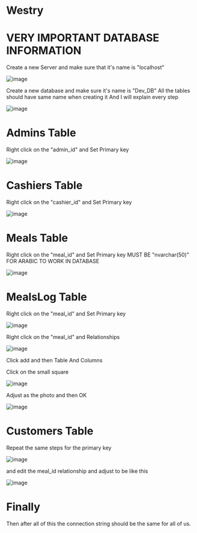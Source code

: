 # Westry
# VERY IMPORTANT DATABASE INFORMATION

Create a new Server and make sure that it's name is "localhost"

![image](https://github.com/ZoonAttack/Westry/assets/62998842/c58a428c-6fe9-43be-9dd2-90f8381909f4)

Create a new database and make sure it's name is "Dev_DB"
All the tables should have same name when creating it And I will explain every step

![image](https://github.com/ZoonAttack/Westry/assets/62998842/cacb56fb-4605-40d9-9fd3-3518e47a6454)

# Admins Table
Right click on the "admin_id" and Set Primary key

![image](https://github.com/ZoonAttack/Westry/assets/62998842/519e903b-7c17-403e-9a75-4d46844b0f41)



# Cashiers Table
Right click on the "cashier_id" and Set Primary key

![image](https://github.com/ZoonAttack/Westry/assets/62998842/532c776e-f950-4d84-92b5-1c473efaae5f)



# Meals Table
Right click on the "meal_id" and Set Primary key
MUST BE "nvarchar(50)" FOR ARABIC TO WORK IN DATABASE

![image](https://github.com/ZoonAttack/Westry/assets/62998842/53a043b0-abc1-4432-bcda-1d60af025e08)




# MealsLog Table
Right click on the "meal_id" and Set Primary key

![image](https://github.com/ZoonAttack/Westry/assets/62998842/fa2c3f8c-1b0b-4da6-a77a-57050a33a4b5)

Right click on the "meal_id" and Relationships

![image](https://github.com/ZoonAttack/Westry/assets/62998842/66fa1204-ab8d-4aa6-a926-c0a07da48f4f)

Click add and then Table And Columns

Click on the small square

![image](https://github.com/ZoonAttack/Westry/assets/62998842/9e69da97-8e62-48c1-87b9-8ed27fe22fac)


Adjust as the photo and then OK

![image](https://github.com/ZoonAttack/Westry/assets/62998842/5c31fd1e-3fa0-4768-b434-11fddbd3bbf6)



# Customers Table

Repeat the same steps for the primary key

![image](https://github.com/ZoonAttack/Westry/assets/62998842/34eb34db-cd4c-4347-a60c-b968ec5f78f5)



and edit the meal_id relationship
and adjust to be like this

![image](https://github.com/ZoonAttack/Westry/assets/62998842/54ff319f-d063-4f0e-87fc-d0d3d29b687d)

# Finally
Then after all of this the connection string should be the same for all of us.
